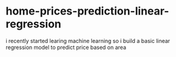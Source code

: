 # home-prices-prediction-linear-regression
i recently started learing machine learning 
so i build a basic linear regression model to predict price based on area 
